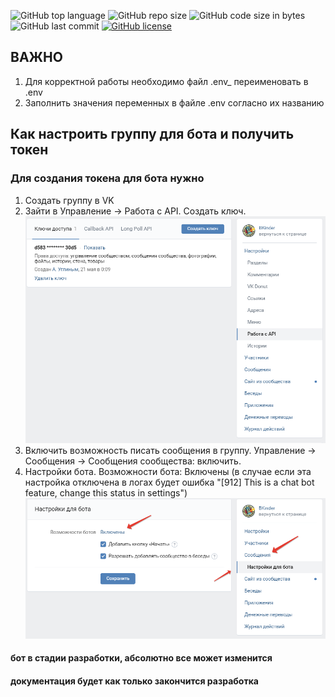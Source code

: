 ![GitHub top language](https://img.shields.io/github/languages/top/alfa-prime/simple-vk-chat-bot)
![GitHub repo size](https://img.shields.io/github/repo-size/alfa-prime/simple-vk-chat-bot)
![GitHub code size in bytes](https://img.shields.io/github/languages/code-size/alfa-prime/simple-vk-chat-bot)
![GitHub last commit](https://img.shields.io/github/last-commit/alfa-prime/simple-vk-chat-bot)
[![GitHub license](https://img.shields.io/github/license/Naereen/StrapDown.js.svg)](https://github.com/Naereen/StrapDown.js/blob/master/LICENSE)


## ВАЖНО
1. Для корректной работы необходимо файл .env_ переименовать в .env
2. Заполнить значения переменных в файле .env согласно их названию

## Как настроить группу для бота и получить токен
### Для создания токена для бота нужно

1. Создать группу в VK
2. Зайти в Управление -> Работа с API. Создать ключ.
![bot_api](img/bot_api.png)
3. Включить возможность писать сообщения в группу. Управление -> Сообщения -> Сообщения сообщества: включить.
4. Настройки бота. Возможности бота: Включены (в случае если эта настройка отключена в логах будет ошибка 
"[912] This is a chat bot feature, change this status in settings")
![bot_api](img/bot_settings.png)

#### бот в стадии разработки, абсолютно все может изменится

#### документация будет как только закончится разработка

